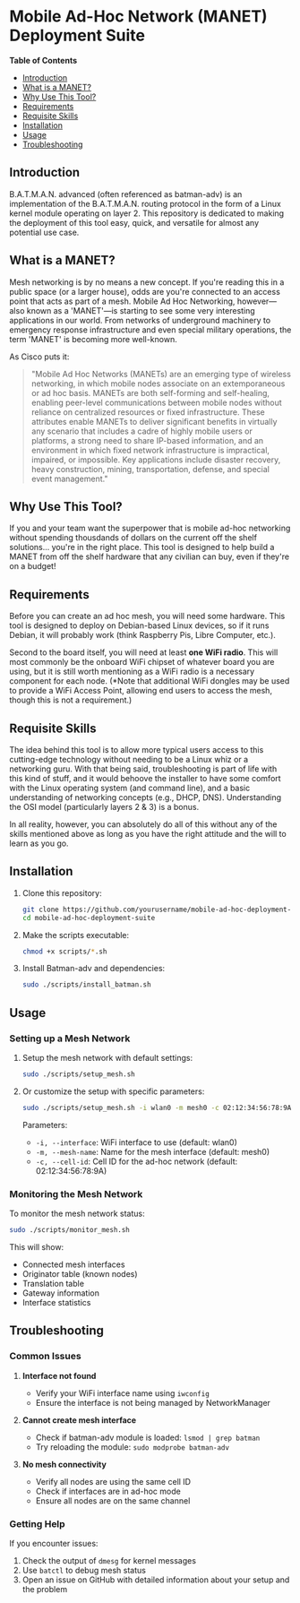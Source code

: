 # Mobile Ad-Hoc Network (MANET) Deployment Suite

**Table of Contents**
- [Introduction](#introduction)
- [What is a MANET?](#What-is-a-MANET?)
- [Why Use This Tool?](#why-use-this-tool)
- [Requirements](#requirements)
- [Requisite Skills](#requisite-skills)
- [Installation](#installation)
- [Usage](#usage)
- [Troubleshooting](#troubleshooting)

## Introduction
B.A.T.M.A.N. advanced (often referenced as batman-adv) is an implementation of the B.A.T.M.A.N. routing protocol in the form of a Linux kernel module operating on layer 2. This repository is dedicated to making the deployment of this tool easy, quick, and versatile for almost any potential use case.

## What is a MANET?
Mesh networking is by no means a new concept. If you're reading this in a public space (or a larger house), odds are you're connected to an access point that acts as part of a mesh. Mobile Ad Hoc Networking, however—also known as a 'MANET'—is starting to see some very interesting applications in our world. From networks of underground machinery to emergency response infrastructure and even special military operations, the term 'MANET' is becoming more well-known.

As Cisco puts it:
> "Mobile Ad Hoc Networks (MANETs) are an emerging type of wireless networking, in which mobile nodes associate on an extemporaneous or ad hoc basis. MANETs are both self-forming and self-healing, enabling peer-level communications between mobile nodes without reliance on centralized resources or fixed infrastructure.
> These attributes enable MANETs to deliver significant benefits in virtually any scenario that includes a cadre of highly mobile users or platforms, a strong need to share IP-based information, and an environment in which fixed network infrastructure is impractical, impaired, or impossible. Key applications include disaster recovery, heavy construction, mining, transportation, defense, and special event management."

## Why Use This Tool?
If you and your team want the superpower that is mobile ad-hoc networking without spending thousdands of dollars on the current off the shelf solutions... you're in the right place. This tool is designed to help build a MANET from off the shelf hardware that any civilian can buy, even if they're on a budget!

## Requirements
Before you can create an ad hoc mesh, you will need some hardware. This tool is designed to deploy on Debian-based Linux devices, so if it runs Debian, it will probably work (think Raspberry Pis, Libre Computer, etc.).

Second to the board itself, you will need at least **one WiFi radio**. This will most commonly be the onboard WiFi chipset of whatever board you are using, but it is still worth mentioning as a WiFi radio is a necessary component for each node. (*Note that additional WiFi dongles may be used to provide a WiFi Access Point, allowing end users to access the mesh, though this is not a requirement.)

## Requisite Skills
The idea behind this tool is to allow more typical users access to this cutting-edge technology without needing to be a Linux whiz or a networking guru. With that being said, troubleshooting is part of life with this kind of stuff, and it would behoove the installer to have some comfort with the Linux operating system (and command line), and a basic understanding of networking concepts (e.g., DHCP, DNS). Understanding the OSI model (particularly layers 2 & 3) is a bonus.

In all reality, however, you can absolutely do all of this without any of the skills mentioned above as long as you have the right attitude and the will to learn as you go.

## Installation

1. Clone this repository:
   ```bash
   git clone https://github.com/yourusername/mobile-ad-hoc-deployment-suite.git
   cd mobile-ad-hoc-deployment-suite
   ```

2. Make the scripts executable:
   ```bash
   chmod +x scripts/*.sh
   ```

3. Install Batman-adv and dependencies:
   ```bash
   sudo ./scripts/install_batman.sh
   ```

## Usage

### Setting up a Mesh Network

1. Setup the mesh network with default settings:
   ```bash
   sudo ./scripts/setup_mesh.sh
   ```

2. Or customize the setup with specific parameters:
   ```bash
   sudo ./scripts/setup_mesh.sh -i wlan0 -m mesh0 -c 02:12:34:56:78:9A
   ```

   Parameters:
   - `-i, --interface`: WiFi interface to use (default: wlan0)
   - `-m, --mesh-name`: Name for the mesh interface (default: mesh0)
   - `-c, --cell-id`: Cell ID for the ad-hoc network (default: 02:12:34:56:78:9A)

### Monitoring the Mesh Network

To monitor the mesh network status:
```bash
sudo ./scripts/monitor_mesh.sh
```

This will show:
- Connected mesh interfaces
- Originator table (known nodes)
- Translation table
- Gateway information
- Interface statistics

## Troubleshooting

### Common Issues

1. **Interface not found**
   - Verify your WiFi interface name using `iwconfig`
   - Ensure the interface is not being managed by NetworkManager

2. **Cannot create mesh interface**
   - Check if batman-adv module is loaded: `lsmod | grep batman`
   - Try reloading the module: `sudo modprobe batman-adv`

3. **No mesh connectivity**
   - Verify all nodes are using the same cell ID
   - Check if interfaces are in ad-hoc mode
   - Ensure all nodes are on the same channel

### Getting Help

If you encounter issues:
1. Check the output of `dmesg` for kernel messages
2. Use `batctl` to debug mesh status
3. Open an issue on GitHub with detailed information about your setup and the problem
